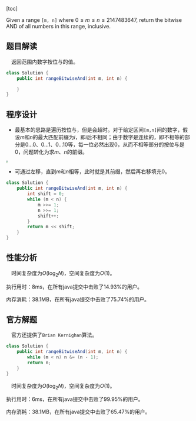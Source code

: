 [toc]

Given a range `[m, n]` where $0 \le m \le n \le 2147483647$, return the bitwise AND of all numbers in this range, inclusive.



## 题目解读

&emsp;返回范围内数字按位与的值。

```java
class Solution {
    public int rangeBitwiseAnd(int m, int n) {

    }
}
```

## 程序设计

* 最基本的思路是遍历按位与，但是会超时。对于给定区间`[m,n]`间的数字，假设$m$和$n$的最大匹配前缀为$i$，即$i$后不相同；由于数字是连续的，即不相等的部分是$0\dots0$、$0\dots1$、$0\dots10$等，每一位必然出现$0$，从而不相等部分的按位与是$0$，问题转化为求$m$、$n$的前缀。

<img src="..\images\#201.png" style="zoom: 33%;" />

* 可通过左移，直到$m$和$n$相等，此时就是其前缀，然后再右移填充$0$。

```java
class Solution {
    public int rangeBitwiseAnd(int m, int n) {
        int shift = 0;
        while (m < n) {
            m >>= 1;
            n >>= 1;
            shift++;
        }
        return m << shift;
    }
}
```

## 性能分析

&emsp;时间复杂度为$O(\log_2N)$，空间复杂度为$O(1)$。

执行用时：8ms，在所有java提交中击败了14.93%的用户。

内存消耗：38.1MB，在所有java提交中击败了75.74%的用户。

## 官方解题

&emsp;官方还提供了`Brian Kernighan`算法。

```java
class Solution {
    public int rangeBitwiseAnd(int m, int n) {
        while (m < n) n &= (n - 1);
        return n;
    }
}
```

&emsp;时间复杂度为$O(\log_2N)$，空间复杂度为$O(1)$。

执行用时：6ms，在所有java提交中击败了99.95%的用户。

内存消耗：38.1MB，在所有java提交中击败了65.47%的用户。